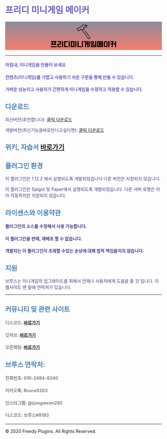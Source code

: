 # <font color='SlateBlue'>프리디 미니게임 메이커</font>

![image](FreedyMinigameMaker.png)

***

#### <font color='SlateBlue'>마침내, 미니게임을 만들어 보세요</font>

#### <font color='SlateBlue'>컨텐츠(미니게임)를 가볍고 사용하기 쉬운 구문을 통해 만들 수 있습니다.</font>

#### <font color='SlateBlue'>가벼운 성능이고 사용자가 간편하게 미니게임을 수정하고 적용할 수 있습니다.</font>

## <font color='SteelBlue'>다운로드</font>
<font color='DarkSlateBlue'>최신버전(추천합니다):</font> [클릭 다운로드](https://github.com/FreedyPlugins/FreedyMinigameMaker/releases/latest/download/FreedyMinigameMaker.jar)

<font color='DarkSlateBlue'>개발버전(최신기능을바로만나고싶다면):</font> [클릭 다운로드](https://github.com/FreedyPlugins/FreedyMinigameMaker/raw/master/FreedyMinigameMaker.jar)

## <font color='SteelBlue'>위키, 자습서</font> [바로가기](./FreedyMinigameMakerWiki)

## <font color='SteelBlue'>플러그인 환경</font>

<font color='DarkSlateBlue'>이 플러그인은 1.12.2 에서 실행되도록 개발되었습니다 다른 버전은 지원되지 않습니다.</font>  

<font color='DarkSlateBlue'>이 플러그인은 Spigot 및 Paper에서 실행되도록 개발되었습니다. 다른 서버 유형은 아마 작동하지만 지원되지 않습니다.</font>  

## <font color='SteelBlue'>라이센스와 이용약관</font>

#### <font color='DarkSlateBlue'>플러그인의 소스를 수정해서 사용 가능합니다.</font>

#### <font color='DarkSlateBlue'>이 플러그인을 판매, 재배포 할 수 없습니다.</font>

#### <font color='DarkSlateBlue'>개발자는 이 플러그인이 초래할 수있는 손상에 대해 법적 책임을지지 않습니다.</font>

## <font color='SteelBlue'>지원</font>
<font color='DarkSlateBlue'>브루스는 미니게임의 업그레이드를 위해서 언제나 사용자에게 도움을 줄 것 입니다. 이 웹사이트 맨 밑에 연락처가 있습니다.</font>

***

## <font color='SteelBlue'>커뮤니티 및 관련 사이트</font>

#### <font color='gray'>디스코드: </font> [바로가기](https://discord.gg/xej5Ut3)
#### <font color='gray'>깃허브: </font> [바로가기](https://github.com/FreedyPlugins)
#### <font color='gray'>오픈채팅: </font> [바로가기](https://open.kakao.com/o/gzol3Qeb)  


## <font color='SteelBlue'>브루스 연락처:</font>  

#### <font color='gray'>전화번호: 010-2484-9240</font>  
#### <font color='gray'>카카오톡: Bruce0203</font>  
#### <font color='gray'>인스타그램: @ijongweon292</font>  
#### <font color='gray'>디스코드: 브루스#8183</font>  

***

© 2020 Freedy Plugins. All Rights Reserved.
